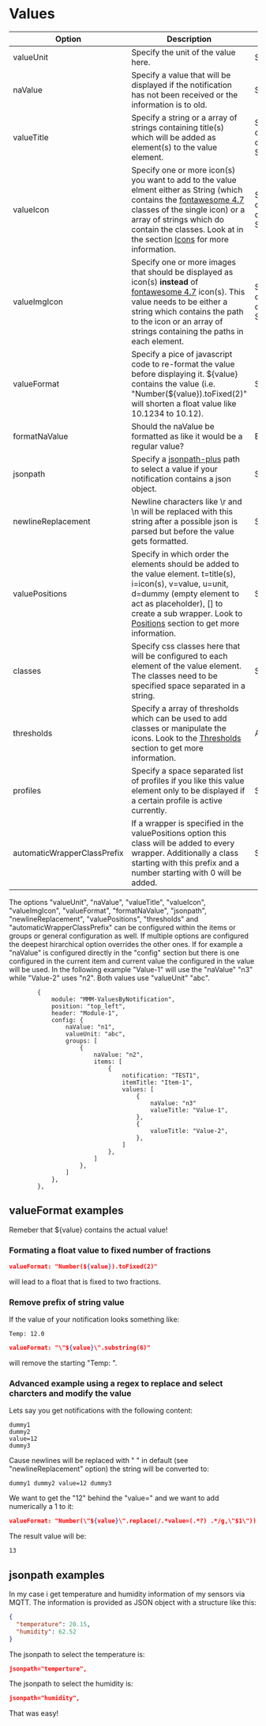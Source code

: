 # Values

| Option  | Description | Type | Default |
| ------- | --- | --- | --- |
| valueUnit | Specify the unit of the value here. | String | null |
| naValue | Specify a value that will be displayed if the notification has not been received or the information is to old. | String | "na" |
| valueTitle | Specify a string or a array of strings containing title(s) which will be added as element(s) to the value element. | String or Array of String | null |
| valueIcon | Specify one or more icon(s) you want to add to the value elment either as String (which contains the [fontawesome 4.7](https://fontawesome.com/v4/icons/) classes of the single icon) or a array of strings which do contain the classes. Look at in the section [Icons](icons.md) for more information. | String or array of Strings | null |
| valueImgIcon | Specify one or more images that should be displayed as icon(s) **instead** of [fontawesome 4.7](https://fontawesome.com/v4/icons/) icon(s). This value needs to be either a string which contains the path to the icon or an array of strings containing the paths in each element. | String or array of Strings | null |
| valueFormat | Specify a pice of javascript code to re-format the value before displaying it. \${value} contains the value (i.e. "Number(${value}).toFixed(2)" will shorten a float value like 10.1234 to 10.12). | String | "\${value}" |
| formatNaValue | Should the naValue be formatted as like it would be a regular value? | Boolean | false |
| jsonpath | Specify a [jsonpath-plus](https://github.com/JSONPath-Plus/JSONPath) path to select a value if your notification contains a json object. | String | null |
| newlineReplacement | Newline characters like \r and \n will be replaced with this string after a possible json is parsed but before the value gets formatted. | String | " " |
| valuePositions | Specify in which order the elements should be added to the value element. t=title(s), i=icon(s), v=value, u=unit, d=dummy (empty element to act as placeholder), [] to create a sub wrapper. Look to [Positions](positions.md) section to get more information. | String | "ti[vu]" |
| classes | Specify css classes here that will be configured to each element of the value element. The classes need to be specified space separated in a string. | String | null |
| thresholds | Specify a array of thresholds which can be used to add classes or manipulate the icons. Look to the [Thresholds](thresholds.md) section to get more information. | Array | null |
| profiles | Specify a space separated list of profiles if you like this value element only to be displayed if a certain profile is active currently. | Stirng | null |
| automaticWrapperClassPrefix | If a wrapper is specified in the valuePositions option this class will be added to every wrapper. Additionally a class starting with this prefix and a number starting with 0 will be added. | String | null |

The options "valueUnit", "naValue", "valueTitle", "valueIcon", "valueImgIcon", "valueFormat", "formatNaValue", "jsonpath", "newlineReplacement", "valuePositions", "thresholds" and "automaticWrapperClassPrefix" can be configured within the items or groups or general configuration as well. If multiple options are configured the deepest hirarchical option overrides the other ones.
If for example a "naValue" is configured directly in the "config" section but there is one configured in the current item and current value the configured in the value will be used. In the following example "Value-1" will use the "naValue" "n3" while "Value-2" uses "n2". Both values use "valueUnit" "abc".

```json5
        {
            module: "MMM-ValuesByNotification",
            position: "top_left",
            header: "Module-1",
            config: {
                naValue: "n1",
                valueUnit: "abc",
                groups: [
                    {
                        naValue: "n2",
                        items: [
                            {
                                notification: "TEST1",
                                itemTitle: "Item-1",
                                values: [
                                    {
                                        naValue: "n3"
                                        valueTitle: "Value-1",
                                    },
                                    {
                                        valueTitle: "Value-2",
                                    },
                                ]
                            },
                        ]
                    },
                ]
            },
        },
```

## valueFormat examples

Remeber that \${value} contains the actual value!

### Formating a float value to fixed number of fractions

```json
valueFormat: "Number(${value}).toFixed(2)"
```

will lead to a float that is fixed to two fractions.

### Remove prefix of string value

If the value of your notification looks something like:

```text
Temp: 12.0
```

```json
valueFormat: "\"${value}\".substring(6)"
```

will remove the starting "Temp: ".

### Advanced example using a regex to replace and select charcters and modify the value

Lets say you get notifications with the following content:

```text
dummy1
dummy2
value=12
dummy3
```

Cause newlines will be replaced with " " in default (see "newlineReplacement" option) the string will be converted to:

```text
dummy1 dummy2 value=12 dummy3
```

We want to get the "12" behind the "value=" and we want to add numerically a 1 to it:

```json
valueFormat: "Number(\"${value}\".replace(/.*value=(.*?) .*/g,\"$1\")) + 1",
```

The result value will be:

```text
13
```

## jsonpath examples

In my case i get temperature and humidity information of my sensors via MQTT. The information is provided as JSON object with a structure like this:

```json
{
  "temperature": 20.15,
  "humidity": 62.52
}
```

The jsonpath to select the temperature is:

```json
jsonpath="temperture",
```

The jsonpath to select the humidity is:

```json
jsonpath="humidity",
```

That was easy!
